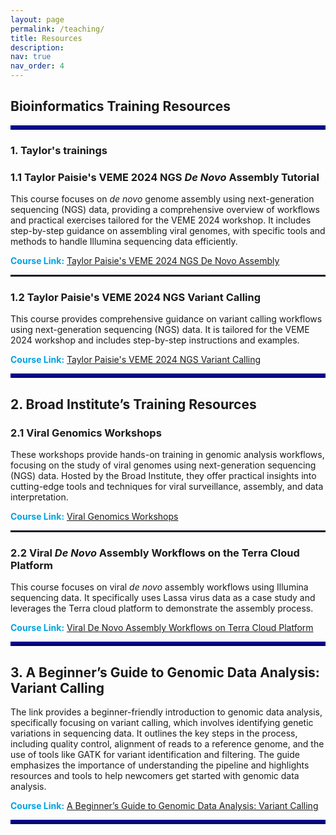 ```yaml
---
layout: page
permalink: /teaching/
title: Resources
description:
nav: true
nav_order: 4
---
```


## **Bioinformatics Training Resources**

<hr style="border: 3px solid #00008B;">

### **1. Taylor's trainings**


### **1.1 Taylor Paisie's VEME 2024 NGS *De Novo* Assembly Tutorial**

This course focuses on <em>de novo</em> genome assembly using next-generation sequencing (NGS) data, providing a comprehensive overview of workflows and practical exercises tailored for the VEME 2024 workshop. It includes step-by-step guidance on assembling viral genomes, with specific tools and methods to handle Illumina sequencing data efficiently.


**<span style="color: #00A3E0; font-weight: bold;">Course Link:</span>** [Taylor Paisie's VEME 2024 NGS De Novo Assembly](https://github.com/taylorpaisie/VEME_2024_NGS_Denovo_Assembly)

<hr style="border: 1px dotted rgba(0, 0, 139, 0.2);">

### **1.2 Taylor Paisie's VEME 2024 NGS Variant Calling**  

This course provides comprehensive guidance on variant calling workflows using next-generation sequencing (NGS) data. It is tailored for the VEME 2024 workshop and includes step-by-step instructions and examples.

**<span style="color: #00A3E0; font-weight: bold;">Course Link:</span>** [Taylor Paisie's VEME 2024 NGS Variant Calling](https://github.com/taylorpaisie/VEME_2024_NGS_Variant_Calling)

<hr style="border: 3px solid #00008B;">

## **2. Broad Institute’s Training Resources**


### **2.1 Viral Genomics Workshops**  

These workshops provide hands-on training in genomic analysis workflows, focusing on the study of viral genomes using next-generation sequencing (NGS) data. Hosted by the Broad Institute, they offer practical insights into cutting-edge tools and techniques for viral surveillance, assembly, and data interpretation.

**<span style="color: #00A3E0; font-weight: bold;">Course Link:</span>** [Viral Genomics Workshops](https://broadinstitute.github.io/viral-workshops/)

<hr style="border: 1px dotted rgba(0, 0, 139, 0.2);">

### **2.2 Viral *De Novo* Assembly Workflows on the Terra Cloud Platform** 

This course focuses on viral <em>de novo</em> assembly workflows using Illumina sequencing data. It specifically uses Lassa virus data as a case study and leverages the Terra cloud platform to demonstrate the assembly process.

**<span style="color: #00A3E0; font-weight: bold;">Course Link:</span>** [Viral De Novo Assembly Workflows on Terra Cloud Platform](https://broadinstitute.github.io/viral-workshops/veme-ngs/denovo.html#viral-de-novo-assembly)

<hr style="border: 3px solid #00008B;">

## **3. A Beginner’s Guide to Genomic Data Analysis: Variant Calling**  

The link provides a beginner-friendly introduction to genomic data analysis, specifically focusing on variant calling, which involves identifying genetic variations in sequencing data. It outlines the key steps in the process, including quality control, alignment of reads to a reference genome, and the use of tools like GATK for variant identification and filtering. The guide emphasizes the importance of understanding the pipeline and highlights resources and tools to help newcomers get started with genomic data analysis.

**<span style="color: #00A3E0; font-weight: bold;">Course Link:</span>** [A Beginner’s Guide to Genomic Data Analysis: Variant Calling](https://medium.com/@manabeel.vet/a-beginners-guide-to-genomic-data-analysis-variant-calling-ad8515eebddf)

<hr style="border: 3px solid #00008B;">
